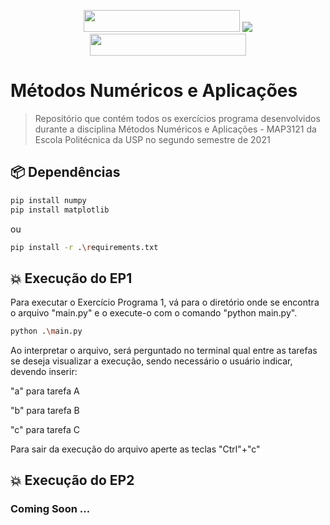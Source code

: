 
<p align="center">
  <img src="https://forthebadge.com/images/badges/built-with-resentment.svg" width="250px" height="35px"/>
  <img src="https://forthebadge.com/images/badges/made-with-python.svg"/>
  <img src="https://forthebadge.com/images/badges/works-on-my-machine.svg" width="250px" height="35px"/>
</p>

# Métodos Numéricos e Aplicações

> Repositório que contém todos os exercícios programa desenvolvidos durante a disciplina Métodos Numéricos e Aplicações - MAP3121 da Escola Politécnica da USP no segundo semestre de 2021

## 📦 Dependências

```bash
pip install numpy
pip install matplotlib
```
ou 
```bash
pip install -r .\requirements.txt
```
## 💥 Execução do EP1

Para executar o Exercício Programa 1, vá para o diretório  onde se encontra o arquivo "main.py" e o execute-o com o comando "python main.py".
```bash
python .\main.py
```

Ao interpretar o arquivo, será perguntado no terminal qual entre as tarefas se deseja visualizar a execução, sendo necessário o usuário indicar, devendo inserir:

"a" para tarefa A

"b" para tarefa B

"c" para tarefa C

Para sair da execução do arquivo aperte as teclas "Ctrl"+"c"

## 💥 Execução do EP2


### Coming Soon ...


